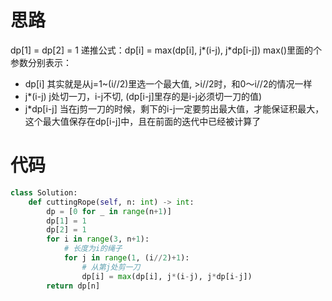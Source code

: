 # 思路
dp[1] = dp[2] = 1
递推公式：dp[i] = max(dp[i], j*(i-j), j*dp[i-j])
max()里面的个参数分别表示：
- dp[i] 其实就是从j=1~(i//2)里选一个最大值, >i//2时，和0～i//2的情况一样
- j*(i-j) j处切一刀，i-j不切, (dp[i-j]里存的是i-j必须切一刀的值)
- j*dp[i-j] 当在j剪一刀的时候，剩下的i-j一定要剪出最大值，才能保证积最大，这个最大值保存在dp[i-j]中，且在前面的迭代中已经被计算了

# 代码

```python
class Solution:
    def cuttingRope(self, n: int) -> int:
        dp = [0 for _ in range(n+1)]
        dp[1] = 1
        dp[2] = 1
        for i in range(3, n+1):
            # 长度为i的绳子
            for j in range(1, (i//2)+1):
                # 从第j处剪一刀
                dp[i] = max(dp[i], j*(i-j), j*dp[i-j])
        return dp[n]
```